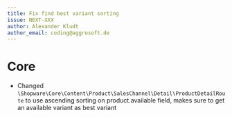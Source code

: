 ```yaml
---
title: Fix find best variant sorting
issue: NEXT-XXX
author: Alexander Kludt
author_email: coding@aggrosoft.de
---
```

# Core
* Changed `\Shopware\Core\Content\Product\SalesChannel\Detail\ProductDetailRoute` to use ascending sorting on product.available field, makes sure to get an available variant as best variant
